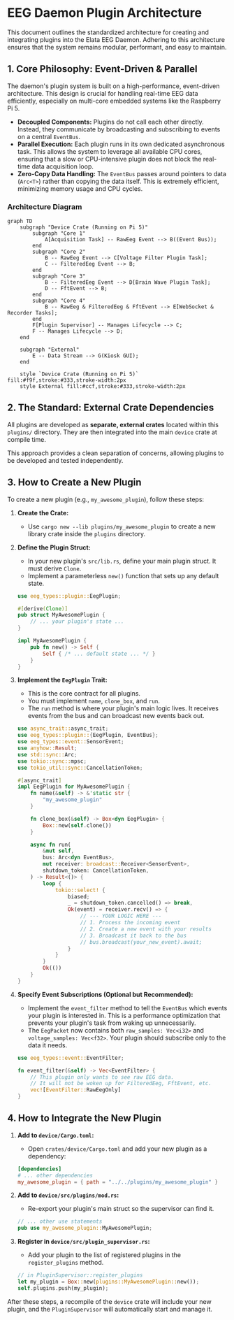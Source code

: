 # EEG Daemon Plugin Architecture

This document outlines the standardized architecture for creating and integrating plugins into the Elata EEG Daemon. Adhering to this architecture ensures that the system remains modular, performant, and easy to maintain.

## 1. Core Philosophy: Event-Driven & Parallel

The daemon's plugin system is built on a high-performance, event-driven architecture. This design is crucial for handling real-time EEG data efficiently, especially on multi-core embedded systems like the Raspberry Pi 5.

-   **Decoupled Components:** Plugins do not call each other directly. Instead, they communicate by broadcasting and subscribing to events on a central `EventBus`.
-   **Parallel Execution:** Each plugin runs in its own dedicated asynchronous task. This allows the system to leverage all available CPU cores, ensuring that a slow or CPU-intensive plugin does not block the real-time data acquisition loop.
-   **Zero-Copy Data Handling:** The `EventBus` passes around pointers to data (`Arc<T>`) rather than copying the data itself. This is extremely efficient, minimizing memory usage and CPU cycles.

### Architecture Diagram

```mermaid
graph TD
    subgraph "Device Crate (Running on Pi 5)"
        subgraph "Core 1"
            A[Acquisition Task] -- RawEeg Event --> B((Event Bus));
        end
        subgraph "Core 2"
            B -- RawEeg Event --> C[Voltage Filter Plugin Task];
            C -- FilteredEeg Event --> B;
        end
        subgraph "Core 3"
            B -- FilteredEeg Event --> D[Brain Wave Plugin Task];
            D -- FftEvent --> B;
        end
        subgraph "Core 4"
            B -- RawEeg & FilteredEeg & FftEvent --> E[WebSocket & Recorder Tasks];
        end
        F[Plugin Supervisor] -- Manages Lifecycle --> C;
        F -- Manages Lifecycle --> D;
    end

    subgraph "External"
        E -- Data Stream --> G(Kiosk GUI);
    end

    style `Device Crate (Running on Pi 5)` fill:#f9f,stroke:#333,stroke-width:2px
    style External fill:#ccf,stroke:#333,stroke-width:2px
```

## 2. The Standard: External Crate Dependencies

All plugins are developed as **separate, external crates** located within this `plugins/` directory. They are then integrated into the main `device` crate at compile time.

This approach provides a clean separation of concerns, allowing plugins to be developed and tested independently.

## 3. How to Create a New Plugin

To create a new plugin (e.g., `my_awesome_plugin`), follow these steps:

1.  **Create the Crate:**
    *   Use `cargo new --lib plugins/my_awesome_plugin` to create a new library crate inside the `plugins` directory.

2.  **Define the Plugin Struct:**
    *   In your new plugin's `src/lib.rs`, define your main plugin struct. It must derive `Clone`.
    *   Implement a parameterless `new()` function that sets up any default state.

    ```rust
    use eeg_types::plugin::EegPlugin;
    
    #[derive(Clone)]
    pub struct MyAwesomePlugin {
        // ... your plugin's state ...
    }

    impl MyAwesomePlugin {
        pub fn new() -> Self {
            Self { /* ... default state ... */ }
        }
    }
    ```

3.  **Implement the `EegPlugin` Trait:**
    *   This is the core contract for all plugins.
    *   You must implement `name`, `clone_box`, and `run`.
    *   The `run` method is where your plugin's main logic lives. It receives events from the bus and can broadcast new events back out.

    ```rust
    use async_trait::async_trait;
    use eeg_types::plugin::{EegPlugin, EventBus};
    use eeg_types::event::SensorEvent;
    use anyhow::Result;
    use std::sync::Arc;
    use tokio::sync::mpsc;
    use tokio_util::sync::CancellationToken;

    #[async_trait]
    impl EegPlugin for MyAwesomePlugin {
        fn name(&self) -> &'static str {
            "my_awesome_plugin"
        }

        fn clone_box(&self) -> Box<dyn EegPlugin> {
            Box::new(self.clone())
        }

        async fn run(
            &mut self,
            bus: Arc<dyn EventBus>,
            mut receiver: broadcast::Receiver<SensorEvent>,
            shutdown_token: CancellationToken,
        ) -> Result<()> {
            loop {
                tokio::select! {
                    biased;
                    _ = shutdown_token.cancelled() => break,
                    Ok(event) = receiver.recv() => {
                        // --- YOUR LOGIC HERE ---
                        // 1. Process the incoming event
                        // 2. Create a new event with your results
                        // 3. Broadcast it back to the bus
                        // bus.broadcast(your_new_event).await;
                    }
                }
            }
            Ok(())
        }
    }
    ```

4.  **Specify Event Subscriptions (Optional but Recommended):**
    *   Implement the `event_filter` method to tell the `EventBus` which events your plugin is interested in. This is a performance optimization that prevents your plugin's task from waking up unnecessarily.
    *   The `EegPacket` now contains both `raw_samples: Vec<i32>` and `voltage_samples: Vec<f32>`. Your plugin should subscribe only to the data it needs.

    ```rust
    use eeg_types::event::EventFilter;

    fn event_filter(&self) -> Vec<EventFilter> {
        // This plugin only wants to see raw EEG data.
        // It will not be woken up for FilteredEeg, FftEvent, etc.
        vec![EventFilter::RawEegOnly]
    }
    ```

## 4. How to Integrate the New Plugin

1.  **Add to `device/Cargo.toml`:**
    *   Open `crates/device/Cargo.toml` and add your new plugin as a dependency:

    ```toml
    [dependencies]
    # ... other dependencies
    my_awesome_plugin = { path = "../../plugins/my_awesome_plugin" }
    ```

2.  **Add to `device/src/plugins/mod.rs`:**
    *   Re-export your plugin's main struct so the supervisor can find it.

    ```rust
    // ... other use statements
    pub use my_awesome_plugin::MyAwesomePlugin;
    ```

3.  **Register in `device/src/plugin_supervisor.rs`:**
    *   Add your plugin to the list of registered plugins in the `register_plugins` method.

    ```rust
    // in PluginSupervisor::register_plugins
    let my_plugin = Box::new(plugins::MyAwesomePlugin::new());
    self.plugins.push(my_plugin);
    ```

After these steps, a recompile of the `device` crate will include your new plugin, and the `PluginSupervisor` will automatically start and manage it.